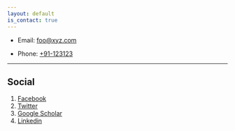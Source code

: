 ```yaml
---
layout: default
is_contact: true
---
```


* Email: [foo@xyz.com](mailto:foo@xyz.com)

* Phone: [+91-123123](tel:+91-123123)

---

<!-- ## Mailing Address

> 221B, Baker Street
>
> London
>
> United Kingdom

--- -->

## Social

1. [Facebook](#)
2. [Twitter](#)
3. [Google Scholar](https://scholar.google.com/citations?user=geBhu-IAAAAJ&hl=en)
4. [Linkedin]()